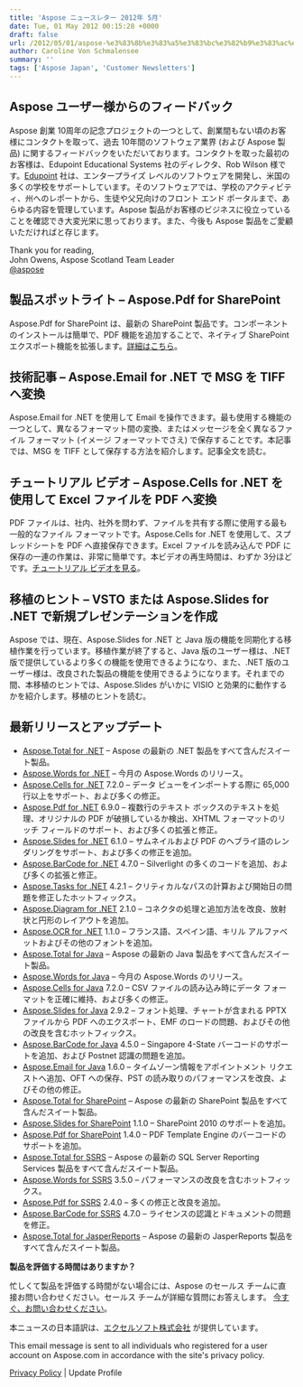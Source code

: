 ```yaml
---
title: 'Aspose ニュースレター 2012年 5月'
date: Tue, 01 May 2012 00:15:28 +0000
draft: false
url: /2012/05/01/aspose-%e3%83%8b%e3%83%a5%e3%83%bc%e3%82%b9%e3%83%ac%e3%82%bf%e3%83%bc-2012%e5%b9%b4-1%e6%9c%88-2/
author: Caroline Von Schmalensee
summary: ''
tags: ['Aspose Japan', 'Customer Newsletters']
---
```


## Aspose ユーザー様からのフィードバック

Aspose 創業 10周年の記念プロジェクトの一つとして、創業間もない頃のお客様にコンタクトを取って、過去 10年間のソフトウェア業界 (および Aspose 製品) に関するフィードバックをいただいております。コンタクトを取った最初のお客様は、Edupoint Educational Systems 社のディレクタ、Rob Wilson 様です。[Edupoint][1] 社は、エンタープライズ レベルのソフトウェアを開発し、米国の多くの学校をサポートしています。そのソフトウェアでは、学校のアクティビティ、州へのレポートから、生徒や父兄向けのフロント エンド ポータルまで、あらゆる内容を管理しています。Aspose 製品がお客様のビジネスに役立っていることを確認でき大変光栄に思っております。また、今後も Aspose 製品をご愛顧いただければと存じます。

Thank you for reading,  
John Owens, Aspose Scotland Team Leader  
[@aspose][2]

## 製品スポットライト – Aspose.Pdf for SharePoint

Aspose.Pdf for SharePoint は、最新の SharePoint 製品です。コンポーネントのインストールは簡単で、PDF 機能を追加することで、ネイティブ SharePoint エクスポート機能を拡張します。[詳細はこちら][3]。

## 技術記事 – Aspose.Email for .NET で MSG を TIFF へ変換

Aspose.Email for .NET を使用して Email を操作できます。最も使用する機能の一つとして、異なるフォーマット間の変換、またはメッセージを全く異なるファイル フォーマット (イメージ フォーマットでさえ) で保存することです。本記事では、MSG を TIFF として保存する方法を紹介します。記事全文を読む。

## チュートリアル ビデオ – Aspose.Cells for .NET を使用して Excel ファイルを PDF へ変換

PDF ファイルは、社内、社外を問わず、ファイルを共有する際に使用する最も一般的なファイル フォーマットです。Aspose.Cells for .NET を使用して、スプレッドシートを PDF へ直接保存できます。Excel ファイルを読み込んで PDF に保存の一連の作業は、非常に簡単です。本ビデオの再生時間は、わずか 3分ほどです。[チュートリアル ビデオを見る][4]。

## 移植のヒント – VSTO または Aspose.Slides for .NET で新規プレゼンテーションを作成

Aspose では、現在、Aspose.Slides for .NET と Java 版の機能を同期化する移植作業を行っています。移植作業が終了すると、Java 版のユーザー様は、.NET 版で提供しているより多くの機能を使用できるようになり、また、.NET 版のユーザー様は、改良された製品の機能を使用できるようになります。それまでの間、本移植のヒントでは、Aspose.Slides がいかに VISIO と効果的に動作するかを紹介します。移植のヒントを読む。

## 最新リリースとアップデート

*   [Aspose.Total for .NET][5] – Aspose の最新の .NET 製品をすべて含んだスイート製品。
*   [Aspose.Words for .NET][6] – 今月の Aspose.Words のリリース。
*   [Aspose.Cells for .NET][7] 7.2.0 – データ ビューをインポートする際に 65,000 行以上をサポート、および多くの修正。
*   [Aspose.Pdf for .NET][8] 6.9.0 – 複数行のテキスト ボックスのテキストを処理、オリジナルの PDF が破損しているか検出、XHTML フォーマットのリッチ フィールドのサポート、および多くの拡張と修正。
*   [Aspose.Slides for .NET][9] 6.1.0 – サムネイルおよび PDF のヘブライ語のレンダリングをサポート、および多くの修正を追加。
*   [Aspose.BarCode for .NET][10] 4.7.0 – Silverlight の多くのコードを追加、および多くの拡張と修正。
*   [Aspose.Tasks for .NET][11] 4.2.1 – クリティカルなパスの計算および開始日の問題を修正したホットフィックス。
*   [Aspose.Diagram for .NET][12] 2.1.0 – コネクタの処理と追加方法を改良、放射状と円形のレイアウトを追加。
*   [Aspose.OCR for .NET][13] 1.1.0 – フランス語、スペイン語、キリル アルファベットおよびその他のフォントを追加。
*   [Aspose.Total for Java][14] – Aspose の最新の Java 製品をすべて含んだスイート製品。
*   [Aspose.Words for Java][15] – 今月の Aspose.Words のリリース。
*   [Aspose.Cells for Java][16] 7.2.0 – CSV ファイルの読み込み時にデータ フォーマットを正確に維持、および多くの修正。
*   [Aspose.Slides for Java][17] 2.9.2 – フォント処理、チャートが含まれる PPTX ファイルから PDF へのエクスポート、EMF のロードの問題、およびその他の改良を含むホットフィックス。
*   [Aspose.BarCode for Java][18] 4.5.0 – Singapore 4-State バーコードのサポートを追加、および Postnet 認識の問題を追加。
*   [Aspose.Email for Java][19] 1.6.0 – タイムゾーン情報をアポイントメント リクエストへ追加、OFT への保存、PST の読み取りのパフォーマンスを改良、よびその他の修正。
*   [Aspose.Total for SharePoint][20] – Aspose の最新の SharePoint 製品をすべて含んだスイート製品。
*   [Aspose.Slides for SharePoint][21] 1.1.0 – SharePoint 2010 のサポートを追加。
*   [Aspose.Pdf for SharePoint][22] 1.4.0 – PDF Template Engine のバーコードのサポートを追加。
*   [Aspose.Total for SSRS][23] – Aspose の最新の SQL Server Reporting Services 製品をすべて含んだスイート製品。
*   [Aspose.Words for SSRS][24] 3.5.0 – パフォーマンスの改良を含むホットフィックス。
*   [Aspose.Pdf for SSRS][25] 2.4.0 – 多くの修正と改良を追加。
*   [Aspose.BarCode for SSRS][26] 4.7.0 – ライセンスの認識とドキュメントの問題を修正。
*   [Aspose.Total for JasperReports][27] – Aspose の最新の JasperReports 製品をすべて含んだスイート製品。

**製品を評価する時間はありますか？**

忙しくて製品を評価する時間がない場合には、Aspose のセールス チームに直接お問い合わせください。セールス チームが詳細な質問にお答えします。 [今すぐ、お問い合わせください][28]。

本ニュースの日本語訳は、[エクセルソフト株式会社][29] が提供しています。

This email message is sent to all individuals who registered for a user account on Aspose.com in accordance with the site's privacy policy.

[Privacy Policy][30] | Update Profile




[1]: http://bit.ly/I8NQ08
[2]: https://twitter.com/#!/aspose
[3]: http://bit.ly/wZbwgS
[4]: http://bit.ly/I8OlXX
[5]: http://bit.ly/hYf4lL
[6]: http://bit.ly/h9OR3U
[7]: http://bit.ly/gVR6jM
[8]: http://bit.ly/g9rFxf
[9]: http://bit.ly/fOUdIP
[10]: http://bit.ly/jHYuV8
[11]: http://bit.ly/mqZLW6
[12]: http://bit.ly/hAYlci
[13]: http://bit.ly/JrC4z0
[14]: http://bit.ly/gAt9lC
[15]: http://bit.ly/ie17Mx
[16]: http://bit.ly/n3uX0h
[17]: http://bit.ly/nf5g3x
[18]: http://bit.ly/lqDH3Y
[19]: http://bit.ly/n5t3WX
[20]: http://bit.ly/ifW5jD
[21]: http://bit.ly/JrDCZT
[22]: http://bit.ly/nBnshE
[23]: http://bit.ly/eFboB9
[24]: http://bit.ly/tUWBcH
[25]: http://bit.ly/m5sBo8
[26]: http://bit.ly/eSxpc4
[27]: http://bit.ly/i5G8S8
[28]: http://bit.ly/iXHvCU
[29]: http://www.xlsoft.com/jp/products/aspose/index.html?asposenews
[30]: http://bit.ly/ixgNWu



